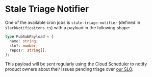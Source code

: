# Stale Triage Notifier

One of the available cron jobs is `stale-triage-notifier` (defined in `slackNotificaitons.ts`) with a payload in the following shape:

```ts
type PubSubPayload = {
  name: string;
  slo?: number;
  repos?: string[];
};
```

This payload will be sent regularly using the [Cloud Scheduler][cloud_scheduler]
to notify product owners about their issues pending triage over [our SLO][process_doc].

[cloud_scheduler]: https://cloud.google.com/scheduler/docs/tut-pub-sub#create_a_job
[process_doc]: https://www.notion.so/sentry/Engaging-Customers-177c77ac473e41eabe9ca7b4bf537537#9d7b15dec9c345618b9195fb5c785e53
